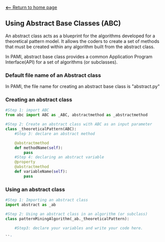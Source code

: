 [__<--__ Return to home page](index.html)

## Using Abstract Base Classes (ABC)

An abstract class acts as a blueprint for the algorithms developed for a theoretical pattern model.
It allows the coders to create a set of methods that must be created within any algorithm
built from the abstract class. 

In PAMI, abstract base class provides a common Application Program Interface(API) for a set of algorithms (or subclasses).

### Default file name of an Abstract class
In PAMI, the file name for creating an abstract base class is "abstract.py"

### Creating an abstract class

```Python
#Step 1: import ABC 
from abc import ABC as _ABC, abstractmethod as _abstractmethod

#Step 2: Create an abstract class with ABC as an input parameter
class _theoreticalPattern(ABC):
    #Step 3: declare an abstract method

    @abstractmethod
    def methodName(self):
        pass
    #Step 4: declaring an abstract variable
    @property
    @abstractmethod
    def variableName(self):
        pass
```
### Using an abstract class

```Python
#Step 1: Importing an abstract class
import abstract as _ab

#Step 2: Using an abstract class in an algorithm (or subclass)
class patternMiningAlgorithm(_ab._theoreticalPattern):

    #Step3: declare your variables and write your code here.

``'